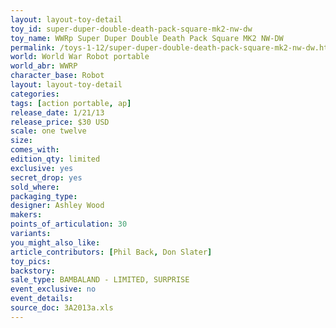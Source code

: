```yaml
---
layout: layout-toy-detail 
toy_id: super-duper-double-death-pack-square-mk2-nw-dw
toy_name: WWRp Super Duper Double Death Pack Square MK2 NW-DW
permalink: /toys-1-12/super-duper-double-death-pack-square-mk2-nw-dw.html
world: World War Robot portable
world_abr: WWRP
character_base: Robot
layout: layout-toy-detail
categories: 
tags: [action portable, ap] 
release_date: 1/21/13
release_price: $30 USD
scale: one twelve
size: 
comes_with: 
edition_qty: limited
exclusive: yes
secret_drop: yes
sold_where: 
packaging_type: 
designer: Ashley Wood
makers: 
points_of_articulation: 30
variants: 
you_might_also_like: 
article_contributors: [Phil Back, Don Slater]
toy_pics: 
backstory: 
sale_type: BAMBALAND - LIMITED, SURPRISE
event_exclusive: no
event_details: 
source_doc: 3A2013a.xls
---
```

